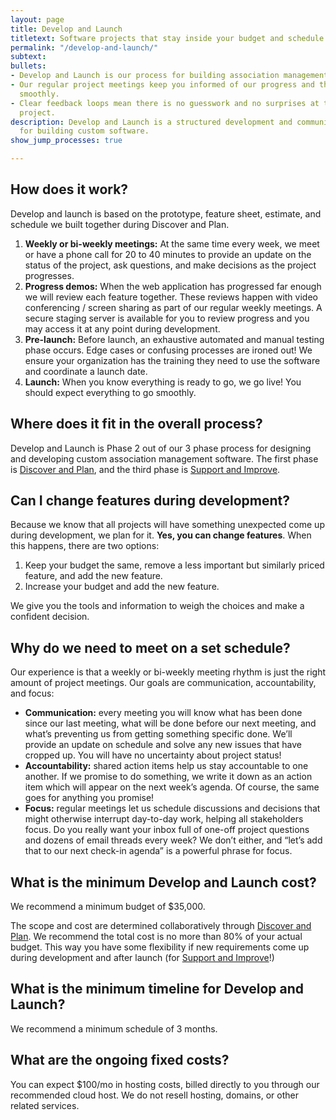 ```yaml
---
layout: page
title: Develop and Launch
titletext: Software projects that stay inside your budget and schedule
permalink: "/develop-and-launch/"
subtext: 
bullets:
- Develop and Launch is our process for building association management software.
- Our regular project meetings keep you informed of our progress and the project moving
  smoothly.
- Clear feedback loops mean there is no guesswork and no surprises at the end of a
  project.
description: Develop and Launch is a structured development and communication process
  for building custom software.
show_jump_processes: true

---
```

## How does it work?

Develop and launch is based on the prototype, feature sheet, estimate, and schedule we built together during Discover and Plan.

1. **Weekly or bi-weekly meetings:** At the same time every week, we meet or have a phone call for 20 to 40 minutes to provide an update on the status of the project, ask questions, and make decisions as the project progresses.
2. **Progress demos:** When the web application has progressed far enough we will review each feature together. These reviews happen with video conferencing / screen sharing as part of our regular weekly meetings. A secure staging server is available for you to review progress and you may access it at any point during development.
3. **Pre-launch:** Before launch, an exhaustive automated and manual testing phase occurs. Edge cases or confusing processes are ironed out! We ensure your organization has the training they need to use the software and coordinate a launch date.
4. **Launch:** When you know everything is ready to go, we go live! You should expect everything to go smoothly.

## Where does it fit in the overall process?

Develop and Launch is Phase 2 out of our 3 phase process for designing and developing custom association management software. The first phase is [Discover and Plan](/discover-and-plan/), and the third phase is [Support and Improve](/support-and-improve/).

## Can I change features during development?

Because we know that all projects will have something unexpected come up during development, we plan for it. **Yes, you can change features**. When this happens, there are two options:

1. Keep your budget the same, remove a less important but similarly priced feature, and add the new feature.
2. Increase your budget and add the new feature.

We give you the tools and information to weigh the choices and make a confident decision.

## Why do we need to meet on a set schedule?

Our experience is that a weekly or bi-weekly meeting rhythm is just the right amount of project meetings. Our goals are communication, accountability, and focus:

* **Communication:** every meeting you will know what has been done since our last meeting, what will be done before our next meeting, and what’s preventing us from getting something specific done. We’ll provide an update on schedule and solve any new issues that have cropped up. You will have no uncertainty about project status!
* **Accountability:** shared action items help us stay accountable to one another. If we promise to do something, we write it down as an action item which will appear on the next week’s agenda. Of course, the same goes for anything you promise!
* **Focus:** regular meetings let us schedule discussions and decisions that might otherwise interrupt day-to-day work, helping all stakeholders focus. Do you really want your inbox full of one-off project questions and dozens of email threads every week? We don’t either, and “let’s add that to our next check-in agenda” is a powerful phrase for focus.

## What is the minimum Develop and Launch cost?

We recommend a minimum budget of $35,000.

The scope and cost are determined collaboratively through [Discover and Plan](/discover-and-plan/). We recommend the total cost is no more than 80% of your actual budget. This way you have some flexibility if new requirements come up during development and after launch (for [Support and Improve](/support-and-improve/)!)

## What is the minimum timeline for Develop and Launch?

We recommend a minimum schedule of 3 months.

## What are the ongoing fixed costs?

You can expect $100/mo in hosting costs, billed directly to you through our recommended cloud host. We do not resell hosting, domains, or other related services.
